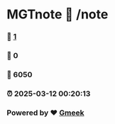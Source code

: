 # MGTnote :link: /note 
### :page_facing_up: [1](/note/tag.html) 
### :speech_balloon: 0 
### :hibiscus: 6050 
### :alarm_clock: 2025-03-12 00:20:13 
### Powered by :heart: [Gmeek](https://github.com/Meekdai/Gmeek)
